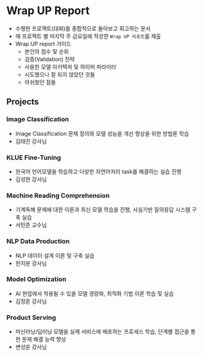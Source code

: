 # Wrap UP Report
- 수행한 프로젝트(대회)를 종합적으로 돌아보고 회고하는 문서
- 매 프로젝트 별 마지막 주 금요일에 작성한 `Wrap UP 리포트`를 제출
- Wrap UP report 가이드
  - 본인의 점수 및 순위
  - 검증(Validation) 전략
  - 사용한 모델 아키텍처 및 하이퍼 파라미터
  - 시도했으나 잘 되지 않았던 것들
  - 아쉬웠던 점들

## Projects

### Image Classification
- Image Classification 문제 정의와 모델 성능을 개선 향상을 위한 방법론 학습
- 김태진 강사님

### KLUE Fine-Tuning
- 한국어 언어모델을 학습하고 다양한 자연어처리 task를 해결하는 실습 진행
- 김성현 강사님

### Machine Reading Comprehension
- 기계독해 문제에 대한 이론과 최신 모델 학습을 진행, 사실기반 질의응답 시스템 구축 실습
- 서민준 교수님

### NLP Data Production
- NLP 데이터 설계 이론 및 구축 실습
- 한지윤 강사님

### Model Optimization
- AI 현업에서 적용될 수 있을 모델 경량화, 최적화 기법 이론 학습 및 실습
- 김정훈 강사님

### Product Serving
- 머신러닝/딥러닝 모델을 실제 서비스에 배포하는 프로세스 학습, 단계별 접근을 통한 문제 해결 능력 향상
- 변성윤 강사님
